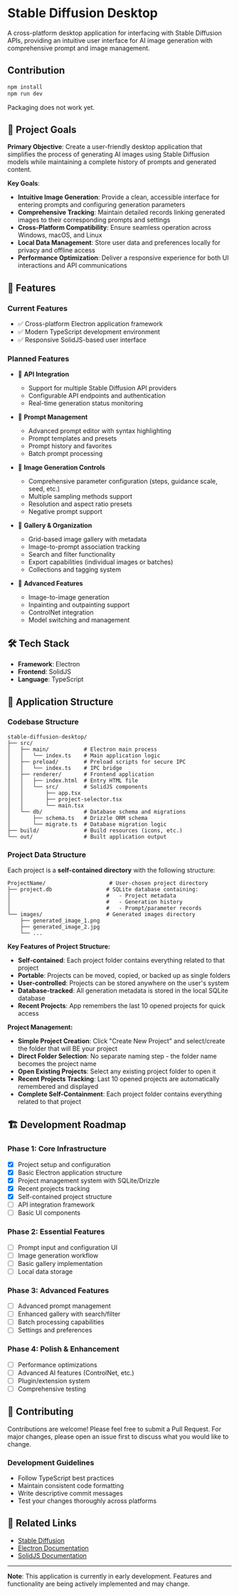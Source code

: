 # Stable Diffusion Desktop

A cross-platform desktop application for interfacing with Stable Diffusion APIs, providing an intuitive user interface for AI image generation with comprehensive prompt and image management.

## Contribution

```sh
npm install
npm run dev
```

Packaging does not work yet.

## 🎯 Project Goals

**Primary Objective**: Create a user-friendly desktop application that simplifies the process of generating AI images using Stable Diffusion models while maintaining a complete history of prompts and generated content.

**Key Goals**:

- **Intuitive Image Generation**: Provide a clean, accessible interface for entering prompts and configuring generation parameters
- **Comprehensive Tracking**: Maintain detailed records linking generated images to their corresponding prompts and settings
- **Cross-Platform Compatibility**: Ensure seamless operation across Windows, macOS, and Linux
- **Local Data Management**: Store user data and preferences locally for privacy and offline access
- **Performance Optimization**: Deliver a responsive experience for both UI interactions and API communications

## 🚀 Features

### Current Features

- ✅ Cross-platform Electron application framework
- ✅ Modern TypeScript development environment
- ✅ Responsive SolidJS-based user interface

### Planned Features

- 🔄 **API Integration**
  - Support for multiple Stable Diffusion API providers
  - Configurable API endpoints and authentication
  - Real-time generation status monitoring

- 🔄 **Prompt Management**
  - Advanced prompt editor with syntax highlighting
  - Prompt templates and presets
  - Prompt history and favorites
  - Batch prompt processing

- 🔄 **Image Generation Controls**
  - Comprehensive parameter configuration (steps, guidance scale, seed, etc.)
  - Multiple sampling methods support
  - Resolution and aspect ratio presets
  - Negative prompt support

- 🔄 **Gallery & Organization**
  - Grid-based image gallery with metadata
  - Image-to-prompt association tracking
  - Search and filter functionality
  - Export capabilities (individual images or batches)
  - Collections and tagging system

- 🔄 **Advanced Features**
  - Image-to-image generation
  - Inpainting and outpainting support
  - ControlNet integration
  - Model switching and management

## 🛠 Tech Stack

- **Framework**: Electron
- **Frontend**: SolidJS
- **Language**: TypeScript

## 📁 Application Structure

### Codebase Structure

```
stable-diffusion-desktop/
├── src/
│   ├── main/           # Electron main process
│   │   └── index.ts    # Main application logic
│   ├── preload/        # Preload scripts for secure IPC
│   │   └── index.ts    # IPC bridge
│   ├── renderer/       # Frontend application
│   │   ├── index.html  # Entry HTML file
│   │   └── src/        # SolidJS components
│   │       ├── app.tsx
│   │       ├── project-selector.tsx
│   │       └── main.tsx
│   └── db/             # Database schema and migrations
│       ├── schema.ts   # Drizzle ORM schema
│       └── migrate.ts  # Database migration logic
├── build/              # Build resources (icons, etc.)
└── out/                # Built application output
```

### Project Data Structure

Each project is a **self-contained directory** with the following structure:

```
ProjectName/                    # User-chosen project directory
├── project.db                 # SQLite database containing:
│                              #   - Project metadata
│                              #   - Generation history
│                              #   - Prompt/parameter records
└── images/                    # Generated images directory
    ├── generated_image_1.png
    ├── generated_image_2.jpg
    └── ...
```

**Key Features of Project Structure:**

- **Self-contained**: Each project folder contains everything related to that project
- **Portable**: Projects can be moved, copied, or backed up as single folders
- **User-controlled**: Projects can be stored anywhere on the user's system
- **Database-tracked**: All generation metadata is stored in the local SQLite database
- **Recent Projects**: App remembers the last 10 opened projects for quick access

**Project Management:**

- **Simple Project Creation**: Click "Create New Project" and select/create the folder that will BE your project
- **Direct Folder Selection**: No separate naming step - the folder name becomes the project name
- **Open Existing Projects**: Select any existing project folder to open it
- **Recent Projects Tracking**: Last 10 opened projects are automatically remembered and displayed
- **Complete Self-Containment**: Each project folder contains everything related to that project

## 🏗 Development Roadmap

### Phase 1: Core Infrastructure

- [x] Project setup and configuration
- [x] Basic Electron application structure
- [x] Project management system with SQLite/Drizzle
- [x] Recent projects tracking
- [x] Self-contained project structure
- [ ] API integration framework
- [ ] Basic UI components

### Phase 2: Essential Features

- [ ] Prompt input and configuration UI
- [ ] Image generation workflow
- [ ] Basic gallery implementation
- [ ] Local data storage

### Phase 3: Advanced Features

- [ ] Advanced prompt management
- [ ] Enhanced gallery with search/filter
- [ ] Batch processing capabilities
- [ ] Settings and preferences

### Phase 4: Polish & Enhancement

- [ ] Performance optimizations
- [ ] Advanced AI features (ControlNet, etc.)
- [ ] Plugin/extension system
- [ ] Comprehensive testing

## 🤝 Contributing

Contributions are welcome! Please feel free to submit a Pull Request. For major changes, please open an issue first to discuss what you would like to change.

### Development Guidelines

- Follow TypeScript best practices
- Maintain consistent code formatting
- Write descriptive commit messages
- Test your changes thoroughly across platforms

## 🔗 Related Links

- [Stable Diffusion](https://stability.ai/stable-diffusion)
- [Electron Documentation](https://www.electronjs.org/docs)
- [SolidJS Documentation](https://www.solidjs.com/docs)

---

**Note**: This application is currently in early development. Features and functionality are being actively implemented and may change.
